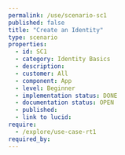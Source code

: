 ```yaml
---
permalink: /use/scenario-sc1
published: false
title: "Create an Identity"
type: scenario
properties:
  - id: SC1
  - category: Identity Basics
  - description: 
  - customer: All
  - component: App
  - level: Beginner
  - implementation status: DONE
  - documentation status: OPEN
  - published: 
  - link to lucid: 
require:
  - /explore/use-case-rt1
required_by:
---
```

